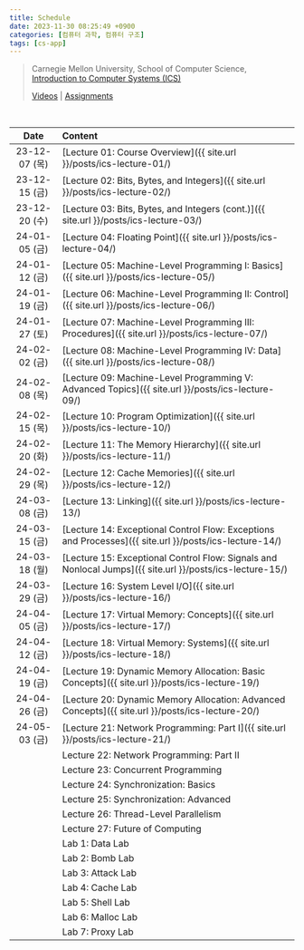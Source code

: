 ```yaml
---
title: Schedule
date: 2023-11-30 08:25:49 +0900
categories: [컴퓨터 과학, 컴퓨터 구조]
tags: [cs-app]
---
```


> Carnegie Mellon University, School of Computer Science,  
> [Introduction to Computer Systems (ICS)](https://www.cs.cmu.edu/afs/cs/academic/class/15213-s18/www/)
>
> [Videos](https://scs.hosted.panopto.com/Panopto/Pages/Sessions/List.aspx#folderID=%22b96d90ae-9871-4fae-91e2-b1627b43e25e%22) \| [Assignments](https://csapp.cs.cmu.edu/3e/labs.html)

<br>

|     Date      | Content                                                                                                  |
| :-----------: | :------------------------------------------------------------------------------------------------------- |
| 23-12-07 (목) | [Lecture 01: Course Overview]({{ site.url }}/posts/ics-lecture-01/)                                      |
| 23-12-15 (금) | [Lecture 02: Bits, Bytes, and Integers]({{ site.url }}/posts/ics-lecture-02/)                            |
| 23-12-20 (수) | [Lecture 03: Bits, Bytes, and Integers (cont.)]({{ site.url }}/posts/ics-lecture-03/)                    |
| 24-01-05 (금) | [Lecture 04: Floating Point]({{ site.url }}/posts/ics-lecture-04/)                                       |
| 24-01-12 (금) | [Lecture 05: Machine-Level Programming I: Basics]({{ site.url }}/posts/ics-lecture-05/)                  |
| 24-01-19 (금) | [Lecture 06: Machine-Level Programming II: Control]({{ site.url }}/posts/ics-lecture-06/)                |
| 24-01-27 (토) | [Lecture 07: Machine-Level Programming III: Procedures]({{ site.url }}/posts/ics-lecture-07/)            |
| 24-02-02 (금) | [Lecture 08: Machine-Level Programming IV: Data]({{ site.url }}/posts/ics-lecture-08/)                   |
| 24-02-08 (목) | [Lecture 09: Machine-Level Programming V: Advanced Topics]({{ site.url }}/posts/ics-lecture-09/)         |
| 24-02-15 (목) | [Lecture 10: Program Optimization]({{ site.url }}/posts/ics-lecture-10/)                                 |
| 24-02-20 (화) | [Lecture 11: The Memory Hierarchy]({{ site.url }}/posts/ics-lecture-11/)                                 |
| 24-02-29 (목) | [Lecture 12: Cache Memories]({{ site.url }}/posts/ics-lecture-12/)                                       |
| 24-03-08 (금) | [Lecture 13: Linking]({{ site.url }}/posts/ics-lecture-13/)                                              |
| 24-03-15 (금) | [Lecture 14: Exceptional Control Flow: Exceptions and Processes]({{ site.url }}/posts/ics-lecture-14/)   |
| 24-03-18 (월) | [Lecture 15: Exceptional Control Flow: Signals and Nonlocal Jumps]({{ site.url }}/posts/ics-lecture-15/) |
| 24-03-29 (금) | [Lecture 16: System Level I/O]({{ site.url }}/posts/ics-lecture-16/)                                     |
| 24-04-05 (금) | [Lecture 17: Virtual Memory: Concepts]({{ site.url }}/posts/ics-lecture-17/)                             |
| 24-04-12 (금) | [Lecture 18: Virtual Memory: Systems]({{ site.url }}/posts/ics-lecture-18/)                              |
| 24-04-19 (금) | [Lecture 19: Dynamic Memory Allocation: Basic Concepts]({{ site.url }}/posts/ics-lecture-19/)            |
| 24-04-26 (금) | [Lecture 20: Dynamic Memory Allocation: Advanced Concepts]({{ site.url }}/posts/ics-lecture-20/)         |
| 24-05-03 (금) | [Lecture 21: Network Programming: Part I]({{ site.url }}/posts/ics-lecture-21/)                          |
|               | Lecture 22: Network Programming: Part II                                                                 |
|               | Lecture 23: Concurrent Programming                                                                       |
|               | Lecture 24: Synchronization: Basics                                                                      |
|               | Lecture 25: Synchronization: Advanced                                                                    |
|               | Lecture 26: Thread-Level Parallelism                                                                     |
|               | Lecture 27: Future of Computing                                                                          |
|               | Lab 1: Data Lab                                                                                          |
|               | Lab 2: Bomb Lab                                                                                          |
|               | Lab 3: Attack Lab                                                                                        |
|               | Lab 4: Cache Lab                                                                                         |
|               | Lab 5: Shell Lab                                                                                         |
|               | Lab 6: Malloc Lab                                                                                        |
|               | Lab 7: Proxy Lab                                                                                         |

